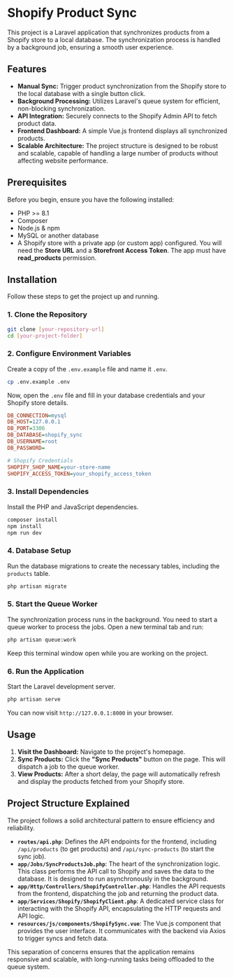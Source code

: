 # Shopify Product Sync

This project is a Laravel application that synchronizes products from a Shopify store to a local database. The synchronization process is handled by a background job, ensuring a smooth user experience.

## Features

  - **Manual Sync:** Trigger product synchronization from the Shopify store to the local database with a single button click.
  - **Background Processing:** Utilizes Laravel's queue system for efficient, non-blocking synchronization.
  - **API Integration:** Securely connects to the Shopify Admin API to fetch product data.
  - **Frontend Dashboard:** A simple Vue.js frontend displays all synchronized products.
  - **Scalable Architecture:** The project structure is designed to be robust and scalable, capable of handling a large number of products without affecting website performance.

## Prerequisites

Before you begin, ensure you have the following installed:

  - PHP \>= 8.1
  - Composer
  - Node.js & npm
  - MySQL or another database
  - A Shopify store with a private app (or custom app) configured. You will need the **Store URL** and a **Storefront Access Token**. The app must have **read\_products** permission.

## Installation

Follow these steps to get the project up and running.

### 1\. Clone the Repository

```bash
git clone [your-repository-url]
cd [your-project-folder]
```

### 2\. Configure Environment Variables

Create a copy of the `.env.example` file and name it `.env`.

```bash
cp .env.example .env
```

Now, open the `.env` file and fill in your database credentials and your Shopify store details.

```ini
DB_CONNECTION=mysql
DB_HOST=127.0.0.1
DB_PORT=3306
DB_DATABASE=shopify_sync
DB_USERNAME=root
DB_PASSWORD=

# Shopify Credentials
SHOPIFY_SHOP_NAME=your-store-name
SHOPIFY_ACCESS_TOKEN=your_shopify_access_token
```

### 3\. Install Dependencies

Install the PHP and JavaScript dependencies.

```bash
composer install
npm install
npm run dev
```

### 4\. Database Setup

Run the database migrations to create the necessary tables, including the `products` table.

```bash
php artisan migrate
```

### 5\. Start the Queue Worker

The synchronization process runs in the background. You need to start a queue worker to process the jobs. Open a new terminal tab and run:

```bash
php artisan queue:work
```

Keep this terminal window open while you are working on the project.

### 6\. Run the Application

Start the Laravel development server.

```bash
php artisan serve
```

You can now visit `http://127.0.0.1:8000` in your browser.

## Usage

1.  **Visit the Dashboard:** Navigate to the project's homepage.
2.  **Sync Products:** Click the **"Sync Products"** button on the page. This will dispatch a job to the queue worker.
3.  **View Products:** After a short delay, the page will automatically refresh and display the products fetched from your Shopify store.

## Project Structure Explained

The project follows a solid architectural pattern to ensure efficiency and reliability.

  - **`routes/api.php`**: Defines the API endpoints for the frontend, including `/api/products` (to get products) and `/api/sync-products` (to start the sync job).
  - **`app/Jobs/SyncProductsJob.php`**: The heart of the synchronization logic. This class performs the API call to Shopify and saves the data to the database. It is designed to run asynchronously in the background.
  - **`app/Http/Controllers/ShopifyController.php`**: Handles the API requests from the frontend, dispatching the job and returning the product data.
  - **`app/Services/Shopify/ShopifyClient.php`**: A dedicated service class for interacting with the Shopify API, encapsulating the HTTP requests and API logic.
  - **`resources/js/components/ShopifySync.vue`**: The Vue.js component that provides the user interface. It communicates with the backend via Axios to trigger syncs and fetch data.

This separation of concerns ensures that the application remains responsive and scalable, with long-running tasks being offloaded to the queue system.
